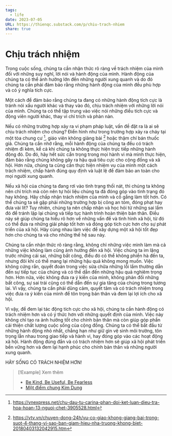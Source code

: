 ```yaml
---
tags:
  - life
date: 2023-07-05
URL: https://thienqc.substack.com/p/chiu-trach-nhiem
share: true
---
```


# Chịu trách nhiệm
Trong cuộc sống, chúng ta cần nhận thức rõ ràng về trách nhiệm của mình đối với những suy nghĩ, lời nói và hành động của mình. Hành động của chúng ta có thể ảnh hưởng lớn đến những người xung quanh và do đó chúng ta cần phải đảm bảo rằng những hành động của mình đều phù hợp và có ý nghĩa tích cực.

Một cách để đảm bảo rằng chúng ta đang có những hành động tích cực là tránh nói xấu người khác và thay vào đó, chịu trách nhiệm với những lời nói của mình. Chúng ta có thể tập trung vào việc nói những điều tích cực và động viên người khác, thay vì chỉ trích và phàn nàn.

Nếu có những trường hợp xảy ra vi phạm pháp luật, vấn đề đặt ra là ai sẽ chịu trách nhiệm cho chúng? Điển hình như trong trường hợp xảy ra cháy tại một tòa chung cư [^1], giáo viên không giảng bài [^2] hoặc thậm chí bán thuốc giả. Chúng ta cần nhớ rằng, mỗi hành động của chúng ta đều có trách nhiệm đi kèm, kể cả khi chúng ta không thực hiện trực tiếp những hành động đó. Do đó, hãy hết sức cẩn trọng trong mọi hành vi mà mình thực hiện, đảm bảo rằng chúng không gây ra hậu quả tiêu cực cho cộng đồng và xã hội. Hơn nữa, chúng ta cũng cần thực hiện nhiệm vụ của mình một cách trách nhiệm, chấp hành đúng quy định và luật lệ để đảm bảo an toàn cho mọi người xung quanh.

Nếu xã hội của chúng ta đang rơi vào tình trạng thối nát, thì chúng ta không nên chỉ trích mà còn nên tự hỏi liệu chúng ta đã đóng góp vào tình trạng đó hay không. Hãy chấp nhận trách nhiệm của mình và cố gắng làm tốt hơn. Có thể chúng ta sẽ gặp phải những trường hợp bị công an tóm, đóng phạt hay đưa vài lít? Tuy nhiên, chúng ta nên chấp nhận và học hỏi từ những sai lầm đó để tránh lặp lại chúng và tiếp tục hành trình hoàn thiện bản thân. Điều này sẽ giúp chúng ta hiểu rõ hơn về những vấn đề và tình hình xã hội, từ đó có thể đưa ra những giải pháp tốt hơn và đóng góp tích cực hơn cho sự phát triển của xã hội. Hãy cùng nhau làm việc để xây dựng một xã hội tốt đẹp hơn cho chúng ta và cho những thế hệ sau này.

Chúng ta cần nhận thức rõ ràng rằng, không chỉ những việc mình làm mà cả những việc không làm cũng ảnh hưởng đến xã hội. Việc chúng ta im lặng trước những cái sai, những bất công, điều đó có thể không phiền hà đến ta, nhưng đôi khi có thể mang lại những hậu quả không mong muốn. Việc không cứng rắn, quyết đoán trong việc sửa chữa những lỗi lầm thường dẫn đến sự tiếp tục của chúng và có thể dẫn đến những hậu quả nghiêm trọng hơn. Hơn nữa, việc không đưa ra ý kiến của mình, không phản đối những bất công, sự sai trái cũng có thể dẫn đến sự gia tăng của chúng trong tương lai. Vì vậy, chúng ta cần phải dũng cảm, quyết tâm và có trách nhiệm trong việc đưa ra ý kiến của mình để tôn trọng bản thân và đem lại lợi ích cho xã hội.

Vì vậy, để đem lại tác động tích cực cho xã hội, chúng ta cần hành động có trách nhiệm hơn và có ý thức hơn với những quyết định của mình. Việc này không chỉ tạo ra ảnh hưởng tốt cho chính bản thân mà còn giúp góp phần cải thiện chất lượng cuộc sống của cộng đồng. Chúng ta có thể bắt đầu từ những hành động nhỏ nhất, chẳng hạn như giữ gìn vệ sinh môi trường, tôn trọng lẫn nhau trong giao tiếp và hành vi, hay đóng góp vào các hoạt động xã hội. Hành động đúng đắn và có trách nhiệm hơn sẽ giúp xã hội phát triển bền vững hơn và đem lại hạnh phúc cho chính bản thân và những người xung quanh.

HÃY SỐNG CÓ TRÁCH NHIỆM HƠN!

> [!Example] Xem thêm
> - [Be Kind, Be Useful, Be Fearless](./Be%20Kind,%20Be%20Useful,%20Be%20Fearless.md)
> - [Một điểm chung Kim Dung](./M%E1%BB%99t%20%C4%91i%E1%BB%83m%20chung%20Kim%20Dung.md)

[^1]: https://vnexpress.net/chu-dau-tu-carina-phan-doi-ket-luan-dieu-tra-hoa-hoan-13-nguoi-chet-3905528.html

[^2]: https://vtv.vn/chuyen-dong-24h/vu-co-giao-khong-giang-bai-trong-suot-4-thang-vi-sao-ban-giam-hieu-nha-truong-khong-biet-20180403132042915.htm